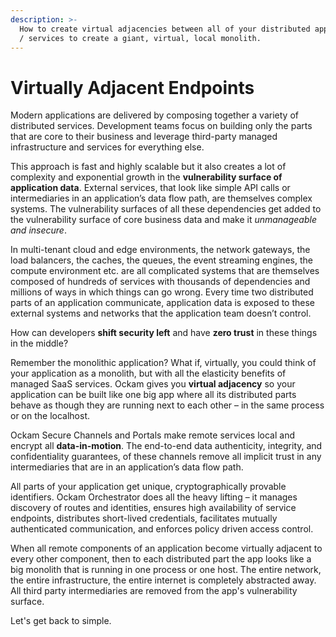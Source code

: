 ```yaml
---
description: >-
  How to create virtual adjacencies between all of your distributed applications
  / services to create a giant, virtual, local monolith.
---
```


# Virtually Adjacent Endpoints

Modern applications are delivered by composing together a variety of distributed services. Development teams focus on building only the parts that are core to their business and leverage third-party managed infrastructure and services for everything else.

This approach is fast and highly scalable but it also creates a lot of complexity and exponential growth in the **vulnerability surface of application data**. External services, that look like simple API calls or intermediaries in an application’s data flow path, are themselves complex systems. The vulnerability surfaces of all these dependencies get added to the vulnerability surface of core business data and make it _unmanageable and insecure_.

In multi-tenant cloud and edge environments, the network gateways, the load balancers, the caches, the queues, the event streaming engines, the compute environment etc. are all complicated systems that are themselves composed of hundreds of services with thousands of dependencies and millions of ways in which things can go wrong. Every time two distributed parts of an application communicate, application data is exposed to these external systems and networks that the application team doesn’t control.

How can developers **shift security left** and have **zero trust** in these things in the middle?

Remember the monolithic application? What if, virtually, you could think of your application as a monolith, but with all the elasticity benefits of managed SaaS services. Ockam gives you **virtual adjacency** so your application can be built like one big app where all its distributed parts behave as though they are running next to each other – in the same process or on the localhost.

Ockam Secure Channels and Portals make remote services local and encrypt all **data-in-motion**. The end-to-end data authenticity, integrity, and confidentiality guarantees, of these channels remove all implicit trust in any intermediaries that are in an application’s data flow path.

All parts of your application get unique, cryptographically provable identifiers. Ockam Orchestrator does all the heavy lifting – it manages discovery of routes and identities, ensures high availability of service endpoints, distributes short-lived credentials, facilitates mutually authenticated communication, and enforces policy driven access control.

When all remote components of an application become virtually adjacent to every other component, then to each distributed part the app looks like a big monolith that is running in one process or one host. The entire network, the entire infrastructure, the entire internet is completely abstracted away. All third party intermediaries are removed from the app's vulnerability surface.

Let's get back to simple.
